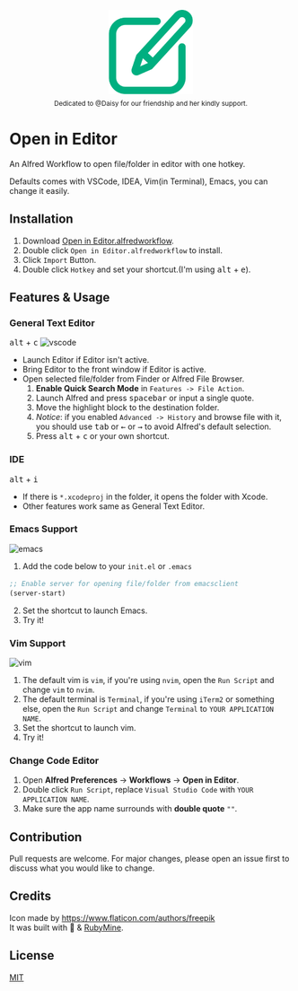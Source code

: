 <p align="center">
  <img src="images/icon.png" alt="Open in Editor Logo" height="150px"><br>
  <sub>Dedicated to @Daisy for our friendship and her kindly support.</sub>
</p>

# Open in Editor
An Alfred Workflow to open file/folder in editor with one hotkey.

Defaults comes with VSCode, IDEA, Vim(in Terminal), Emacs, you can change it easily.

## Installation
1. Download [Open in Editor.alfredworkflow](https://github.com/willbchang/alfred-open-in-editor/releases/latest).
2. Double click `Open in Editor.alfredworkflow` to install.
3. Click `Import` Button.
4. Double click `Hotkey` and set your shortcut.(I'm using <kbd>alt</kbd> + <kbd>e</kbd>).

## Features & Usage
### General Text Editor
<kbd>alt</kbd> + <kbd>c</kbd>
![vscode](images/open-in-vscode.gif)
- Launch Editor if Editor isn't active.
- Bring Editor to the front window if Editor is active.
- Open selected file/folder from Finder or Alfred File Browser.
  1. **Enable Quick Search Mode** in `Features -> File Action`.
  2. Launch Alfred and press <kbd>spacebar</kbd> or input a single quote.
  3. Move the highlight block to the destination folder.
  4. *Notice*: if you enabled `Advanced -> History` and browse file with it, you should use <kbd>tab</kbd> or <kbd>←</kbd> or <kbd>→</kbd> to avoid Alfred's default selection.
  5. Press <kbd>alt</kbd> + <kbd>c</kbd> or your own shortcut.


### IDE
<kbd>alt</kbd> + <kbd>i</kbd>
- If there is `*.xcodeproj` in the folder, it opens the folder with Xcode.
- Other features work same as General Text Editor. 

### Emacs Support
![emacs](images/open-in-emacs.gif)
1. Add the code below to your `init.el` or `.emacs`
  ```lisp
  ;; Enable server for opening file/folder from emacsclient
  (server-start)
  ```
2. Set the shortcut to launch Emacs.
3. Try it!

### Vim Support
![vim](images/open-in-vim.gif)
1. The default vim is `vim`, if you're using `nvim`, open the `Run Script` and change `vim` to `nvim`.
2. The default terminal is `Terminal`, if you're using `iTerm2` or something else, open the `Run Script` and change `Terminal` to `YOUR APPLICATION NAME`.
3. Set the shortcut to launch vim.
4. Try it!

### Change Code Editor
1. Open **Alfred Preferences** -> **Workflows**  -> **Open in Editor**.
2. Double click `Run Script`, replace `Visual Studio Code` with `YOUR APPLICATION NAME`.
3. Make sure the app name surrounds with **double quote** `""`.

## Contribution
Pull requests are welcome. For major changes, please open an issue first to discuss what you would like to change.

## Credits
Icon made by https://www.flaticon.com/authors/freepik <br>
It was built with 💖 & [RubyMine](https://www.jetbrains.com/ruby/).

## License
[MIT](LICENSE)

